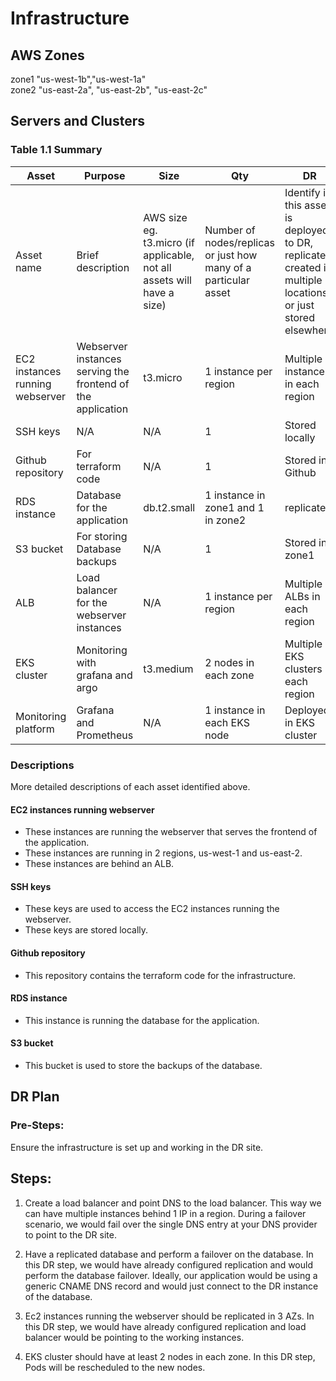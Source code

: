 # Infrastructure

## AWS Zones
zone1 "us-west-1b","us-west-1a" <br>
zone2 "us-east-2a", "us-east-2b", "us-east-2c"

## Servers and Clusters

### Table 1.1 Summary
| Asset                           | Purpose                                                     | Size                                                                   | Qty                                                             | DR                                                                                                           |
|---------------------------------|-------------------------------------------------------------|------------------------------------------------------------------------|-----------------------------------------------------------------|--------------------------------------------------------------------------------------------------------------|
| Asset name                      | Brief description                                           | AWS size eg. t3.micro (if applicable, not all assets will have a size) | Number of nodes/replicas or just how many of a particular asset | Identify if this asset is deployed to DR, replicated, created in multiple locations or just stored elsewhere |
| EC2 instances running webserver | Webserver instances serving the frontend of the application | t3.micro | 1 instance per region                                           | Multiple instances in each region                                                                             |
| SSH keys                        | N/A                                                         | N/A | 1                                                               | Stored locally                                                                                               |
| Github repository               | For terraform code                                           | N/A | 1                                                               | Stored in Github                                                                                             |
| RDS instance                    | Database for the application                                 | db.t2.small | 1 instance in zone1 and 1 in zone2                              | replicated                                                                                                   |
| S3 bucket                       | For storing Database backups                                 | N/A | 1                                                               | Stored in zone1                                                                                              |
| ALB                             | Load balancer for the webserver instances                    | N/A | 1 instance per region                                           | Multiple ALBs in each region                                                                                 |
| EKS cluster                     | Monitoring with grafana and argo                            | t3.medium | 2 nodes in each zone                                            | Multiple EKS clusters in each region                                                                         |
| Monitoring platform             | Grafana and Prometheus                                      | N/A | 1 instance in each EKS node                                     | Deployed in EKS cluster                                                                                      |

### Descriptions
More detailed descriptions of each asset identified above.

#### EC2 instances running webserver
- These instances are running the webserver that serves the frontend of the application.
- These instances are running in 2 regions, us-west-1 and us-east-2.
- These instances are behind an ALB.

#### SSH keys
- These keys are used to access the EC2 instances running the webserver.
- These keys are stored locally.

#### Github repository
- This repository contains the terraform code for the infrastructure.

#### RDS instance
- This instance is running the database for the application.

#### S3 bucket
- This bucket is used to store the backups of the database.

## DR Plan
### Pre-Steps:
Ensure the infrastructure is set up and working in the DR site.

## Steps:
1. Create a load balancer and point DNS to the load balancer. This way we can have multiple instances behind 1 IP in a region. During a failover scenario, we would fail over the single DNS entry at your DNS provider to point to the DR site. 

2. Have a replicated database and perform a failover on the database. In this DR step, we would have already configured replication and would perform the database failover. Ideally, our application would be using a generic CNAME DNS record and would just connect to the DR instance of the database.

3. Ec2 instances running the webserver should be replicated in 3 AZs. In this DR step, we would have already configured replication and load balancer would be pointing to the working instances.

4. EKS cluster should have at least 2 nodes in each zone. In this DR step, Pods will be rescheduled to the new nodes. 

